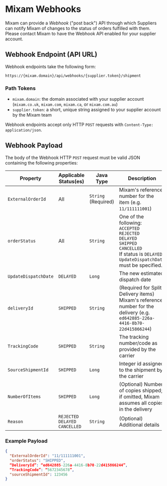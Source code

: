 # Mixam Webhooks

Mixam can provide a _Webhook_ ("post back") API through which Suppliers can notify Mixam of changes 
to the status of orders fulfilled with them. Please contact Mixam to have the Webhook API enabled 
for your supplier account.

## Webhook Endpoint (API URL)

Webhook endpoints take the following form:

```shell
https://{mixam.domain}/api/webhooks/{supplier.token}/shipment
```

### Path Tokens

  - `mixam.domain`: the domain associated with your supplier account (`mixam.co.uk`, `mixam.com`, `mixam.ca`, or `mixam.com.au`)
  - `supplier.token`: a short, unique string assigned to your supplier account by the Mixam team

Webhook endpoints accept only HTTP `POST` requests with `Content-Type: application/json`.

## Webhook Payload

The body of the Webhook HTTP `POST` request must be valid JSON containing the following properties:

| Property | Applicable Status(es) | Java Type | Description |
|---|---|---|---|
| `ExternalOrderId` | All | `String` (Required) | Mixam's reference number for the item (e.g. `11/111111001`) |
| `orderStatus` | All | `String` | One of the following:<br>`ACCEPTED`<br>`REJECTED`<br>`DELAYED`<br>`SHIPPED`<br>`CANCELLED`<br>If status is `DELAYED`, `UpdateDispatchDate` must be specified. |
| `UpdateDispatchDate` | `DELAYED` | `Long` | The new estimated dispatch date  |
| `deliveryId` | `SHIPPED` | `String` | (Required for Split Delivery items) Mixam's reference number for the delivery (e.g. `ed642885-226a-4416-8b70-22d415866244`) |
| `TrackingCode` | `SHIPPED` | `String` | The tracking number/code as provided by the carrier |
| `SourceShipmentId` | `SHIPPED` | `Long` | Integer id assigned to the shipment by the carrier |
| `NumberOfItems` | `SHIPPED` | `Long` | (Optional) Number of copies shipped; if omitted, Mixam assumes all copies in the delivery |
| `Reason` | `REJECTED`<br>`DELAYED`<br>`CANCELLED` | `String` | (Optional) Additional details |

### Example Payload

```json
{
  "ExternalOrderId": "11/111111001",
  "orderStatus": "SHIPPED",
  “DeliveryId”: “ed642885-226a-4416-8b70-22d415866244”,
  “TrackingCode”: “5672345678”,
  "sourceShipmentId": 123456
}
```
